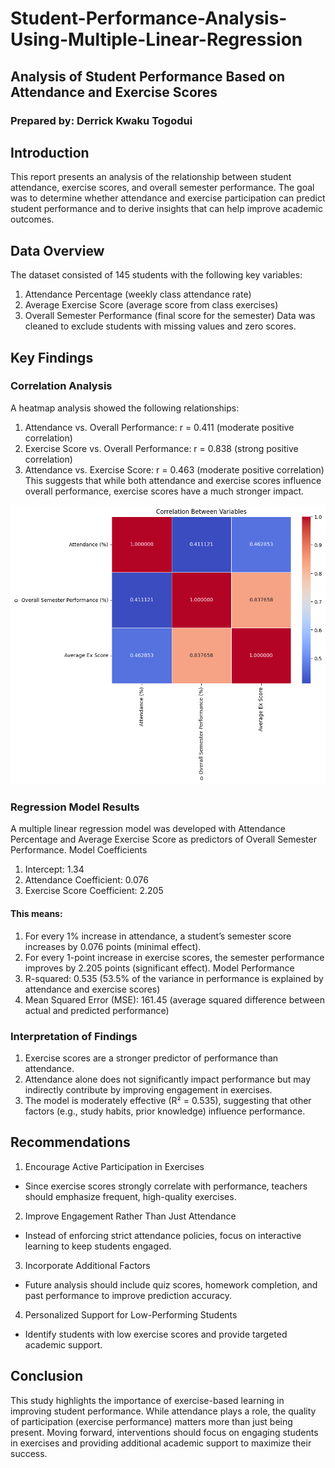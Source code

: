 # Student-Performance-Analysis-Using-Multiple-Linear-Regression

## Analysis of Student Performance Based on Attendance and Exercise Scores
### Prepared by: Derrick Kwaku Togodui

## Introduction
This report presents an analysis of the relationship between student attendance, exercise scores, and overall semester performance. The goal was to determine whether attendance and exercise participation can predict student performance and to derive insights that can help improve academic outcomes.

## Data Overview
The dataset consisted of 145 students with the following key variables:
1. Attendance Percentage (weekly class attendance rate)
2. Average Exercise Score (average score from class exercises)
3. Overall Semester Performance (final score for the semester)
   Data was cleaned to exclude students with missing values and zero scores.

## Key Findings
### Correlation Analysis
A heatmap analysis showed the following relationships:
1. Attendance vs. Overall Performance: r = 0.411 (moderate positive correlation)
2. Exercise Score vs. Overall Performance: r = 0.838 (strong positive correlation)
3. Attendance vs. Exercise Score: r = 0.463 (moderate positive correlation)
This suggests that while both attendance and exercise scores influence overall performance, exercise scores have a much stronger impact.

![Correlation Analysis](exscorecorr.png)

### Regression Model Results
A multiple linear regression model was developed with Attendance Percentage and Average Exercise Score as predictors of Overall Semester Performance.
Model Coefficients
1. Intercept: 1.34
2. Attendance Coefficient: 0.076
3. Exercise Score Coefficient: 2.205

#### This means:
1. For every 1% increase in attendance, a student’s semester score increases by 0.076 points (minimal effect).
2. For every 1-point increase in exercise scores, the semester performance improves by 2.205 points (significant effect).
   Model Performance
3. R-squared: 0.535 (53.5% of the variance in performance is explained by attendance and exercise scores)
4. Mean Squared Error (MSE): 161.45 (average squared difference between actual and predicted performance)

### Interpretation of Findings
1. Exercise scores are a stronger predictor of performance than attendance.
2. Attendance alone does not significantly impact performance but may indirectly contribute by improving engagement in exercises.
3. The model is moderately effective (R² = 0.535), suggesting that other factors (e.g., study habits, prior knowledge) influence performance.

## Recommendations
1. Encourage Active Participation in Exercises
  - Since exercise scores strongly correlate with performance, teachers should emphasize frequent, high-quality exercises.
2. Improve Engagement Rather Than Just Attendance
  - Instead of enforcing strict attendance policies, focus on interactive learning to keep students engaged.
3. Incorporate Additional Factors
  - Future analysis should include quiz scores, homework completion, and past performance to improve prediction accuracy.
4. Personalized Support for Low-Performing Students
  - Identify students with low exercise scores and provide targeted academic support.

## Conclusion
This study highlights the importance of exercise-based learning in improving student performance. While attendance plays a role, the quality of participation (exercise performance) matters more than just being present.
Moving forward, interventions should focus on engaging students in exercises and providing additional academic support to maximize their success.
